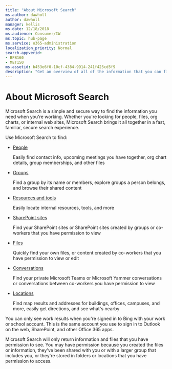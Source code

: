 ```yaml
---
title: "About Microsoft Search"
ms.author: dawholl
author: dawholl
manager: kellis
ms.date: 12/18/2018
ms.audience: Consumer/IW
ms.topic: hub-page
ms.service: o365-administration
localization_priority: Normal
search.appverid:
- BFB160
- MET150
ms.assetid: b453e6f0-10cf-4384-9914-241f425cd5f9
description: "Get an overview of all of the information that you can find when you use Microsoft Search"
---
```


# About Microsoft Search

Microsoft Search is a simple and secure way to find the information you need when you're working. Whether you're looking for people, files, org charts, or internal web sites, Microsoft Search brings it all together in a fast, familiar, secure search experience.
  
Use Microsoft Search to find:
  
- [People](find-people-and-groups.md)
    
    Easily find contact info, upcoming meetings you have together, org chart details, group memberships, and other files
    
- [Groups](find-people-and-groups.md)
    
    Find a group by its name or members, explore groups a person belongs, and browse their shared content
    
- [Resources and tools](find-resources-tools-and-more.md)
    
    Easily locate internal resources, tools, and more
    
- [SharePoint sites](find-sharepoint-sites.md)
    
    Find your SharePoint sites or SharePoint sites created by groups or co-workers that you have permission to view
    
- [Files](find-files.md)
    
    Quickly find your own files, or content created by co-workers that you have permission to view or edit
    
- [Conversations](find-conversations.md)
    
    Find your private Microsoft Teams or Microsoft Yammer conversations or conversations between co-workers you have permission to view
    
- [Locations](find-locations.md)
    
    Find map results and addresses for buildings, offices, campuses, and more, easily get directions, and see what's nearby    
    
You can only see work results when you're signed in to Bing with your work or school account. This is the same account you use to sign in to Outlook on the web, SharePoint, and other Office 365 apps. 
  
Microsoft Search will only return information and files that you have permission to see. You may have permission because you created the files or information, they've been shared with you or with a larger group that includes you, or they're stored in folders or locations that you have permission to access.

  

